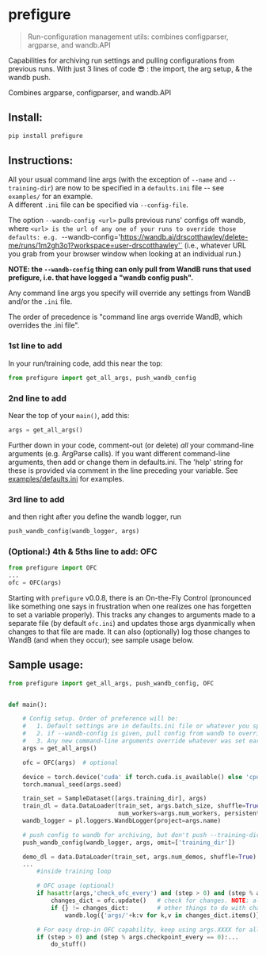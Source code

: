 # prefigure

> Run-configuration management utils: combines configparser, argparse, and wandb.API

Capabilities for archiving run settings and pulling configurations from previous runs.  With just 3 lines of code 😎 : the import, the arg setup, & the wandb push.  

Combines argparse, configparser, and wandb.API

## Install:

```bash
pip install prefigure
```


## Instructions:

All your usual command line args (with the exception of `--name` and `--training-dir`) are now to be specified in a `defaults.ini` file -- see `examples/` for an example.  
A different `.ini` file can be specified via  `--config-file`.

The option `--wandb-config <url>` pulls previous runs' configs off wandb, where `<url> is the url of any one of your runs to override those defaults:
e.g. `--wandb-config='https://wandb.ai/drscotthawley/delete-me/runs/1m2gh3o1?workspace=user-drscotthawley'`
(i.e., whatever URL you grab from your browser window when looking at an individual run.)  

**NOTE: the `--wandb-config` thing can only pull from WandB runs that used prefigure, i.e. that have logged a "wandb config push".**

Any command line args you specify will override any settings from WandB and/or the `.ini` file.

The order of precedence is "command line args override WandB, which overrides the .ini file".


### 1st line to add
In your run/training code, add this near the top:

```Python
from prefigure import get_all_args, push_wandb_config
```

### 2nd line to add
Near the top of your `main()`, add this:

```Python
args = get_all_args()
```

Further down in your code, comment-out (or delete) *all* your command-line arguments (e.g. ArgParse calls). If you want different command-line arguments, then add or change them in defaults.ini.  The 'help' string for these is provided via  comment in the line preceding your variable. See [examples/defaults.ini](https://github.com/drscotthawley/prefigure/blob/main/examples/defaults.ini) for examples.


### 3rd line to add
and then right after you define the wandb logger, run

```Python
push_wandb_config(wandb_logger, args)
```

### (Optional:) 4th & 5ths line to add: OFC
```Python
from prefigure import OFC
...
ofc = OFC(args)

```
Starting with `prefigure` v0.0.8, there is an On-the-Fly Control (pronounced like something one says in frustration when one realizes one has forgetten to set a variable properly). 
This tracks any changes to arguments made to a separate file (by default `ofc.ini`) and
updates those args dyanmically when changes to that file are made. It can also (optionally) log those changes to WandB (and when they occur); see sample usage below.


## Sample usage:

```Python
from prefigure import get_all_args, push_wandb_config, OFC


def main():

    # Config setup. Order of preference will be:
    #   1. Default settings are in defaults.ini file or whatever you specify via --config-file
    #   2. if --wandb-config is given, pull config from wandb to override defaults
    #   3. Any new command-line arguments override whatever was set earlier
    args = get_all_args()

    ofc = OFC(args)  # optional

    device = torch.device('cuda' if torch.cuda.is_available() else 'cpu')
    torch.manual_seed(args.seed)

    train_set = SampleDataset([args.training_dir], args)
    train_dl = data.DataLoader(train_set, args.batch_size, shuffle=True,
                               num_workers=args.num_workers, persistent_workers=True, pin_memory=True)
    wandb_logger = pl.loggers.WandbLogger(project=args.name)

    # push config to wandb for archiving, but don't push --training-dir value to WandB
    push_wandb_config(wandb_logger, args, omit=['training_dir']) 

    demo_dl = data.DataLoader(train_set, args.num_demos, shuffle=True)
    ...
        #inside training loop

        # OFC usage (optional)
        if hasattr(args,'check_ofc_every') and (step > 0) and (step % args.check_ofc_every == 0):
            changes_dict = ofc.update()   # check for changes. NOTE: all "args" updated automatically
            if {} != changes_dict:        # other things to do with changes: log to wandb
                wandb.log({'args/'+k:v for k,v in changes_dict.items()}, step=step) 

        # For easy drop-in OFC capability, keep using args.XXXX for all variables....)
        if (step > 0) and (step % args.checkpoint_every == 0):... 
            do_stuff()
```
